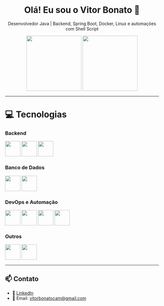 <h1 align="center">Olá! Eu sou o Vitor Bonato 👋</h1>
<p align="center">Desenvolvedor Java | Backend, Spring Boot, Docker, Linux e automações com Shell Script</p>

<div align="center">
  <img height="180em" src="https://github-readme-stats.vercel.app/api?username=vitorbonato19&show_icons=true&theme=tokyonight&include_all_commits=true&count_private=true"/>
  <img height="180em" src="https://github-readme-stats.vercel.app/api/top-langs/?username=vitorbonato19&layout=compact&langs_count=7&theme=tokyonight"/>
</div>

---

# 💻 Tecnologias

### Backend
<div>
  <img height="50" src="https://cdn.jsdelivr.net/gh/devicons/devicon/icons/java/java-original.svg"/>
  <img height="50" src="https://cdn.jsdelivr.net/gh/devicons/devicon/icons/spring/spring-original.svg"/>
  <img height="50" src="https://cdn.jsdelivr.net/gh/devicons/devicon/icons/hibernate/hibernate-original.svg"/>
</div>

### Banco de Dados
<div>
  <img height="50" src="https://cdn.jsdelivr.net/gh/devicons/devicon/icons/mysql/mysql-original.svg"/>
  <img height="50" src="https://cdn.jsdelivr.net/gh/devicons/devicon/icons/postgresql/postgresql-original.svg"/>
</div>

### DevOps e Automação
<div>
  <img height="50" src="https://cdn.jsdelivr.net/gh/devicons/devicon/icons/docker/docker-original.svg"/>
  <img height="50" src="https://cdn.jsdelivr.net/gh/devicons/devicon/icons/maven/maven-original.svg"/>
  <img height="50" src="https://cdn.jsdelivr.net/gh/devicons/devicon/icons/linux/linux-original.svg"/>
  <img height="50" src="https://cdn.jsdelivr.net/gh/devicons/devicon/icons/bash/bash-original.svg"/>
</div>

### Outros
<div>
  <img height="50" src="https://cdn.jsdelivr.net/gh/devicons/devicon/icons/apache/apache-original.svg"/>
  <img height="50" src="https://cdn.jsdelivr.net/gh/devicons/devicon/icons/sqldeveloper/sqldeveloper-original.svg"/>
</div>

---

## 📫 Contato

- 💼 [LinkedIn](https://www.linkedin.com/in/vitorbonato)
- 📧 Email: vitorbonatocam@gmail.com
